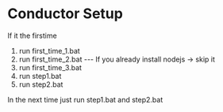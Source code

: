 # Conductor Setup

If it the firstime 
  1. run first_time_1.bat 
  2. run first_time_2.bat --- If you already install nodejs -> skip it
  3. run first_time_3.bat
  4. run step1.bat
  5. run step2.bat
  
  
In the next time just run step1.bat and step2.bat
  
